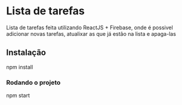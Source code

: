 # Lista de tarefas
  Lista de tarefas feita utilizando ReactJS + Firebase, onde é possivel adicionar novas tarefas, atualixar as que já estão na lista e apaga-las 

## Instalação 
  npm install

### Rodando o projeto
  npm start
